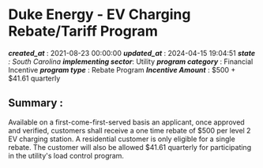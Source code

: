 # Duke Energy - EV Charging Rebate/Tariff Program 
 ***created_at*** : 2021-08-23 00:00:00 
 ***updated_at*** : 2024-04-15 19:04:51 
 ***state** : South Carolina 
 **implementing sector***: Utility 
 ***program category*** : Financial Incentive 
 ***program type*** : Rebate Program 
 ***Incentive Amount*** : $500 + $41.61 quarterly

 
 ## Summary : 
 Available on a first-come-first-served basis an applicant, once approved and
verified, customers shall receive a one time rebate of $500 per level 2 EV
charging station. A residential customer is only eligible for a single rebate.
The customer will also be allowed $41.61 quarterly for participating in the
utility's load control program.

 
 